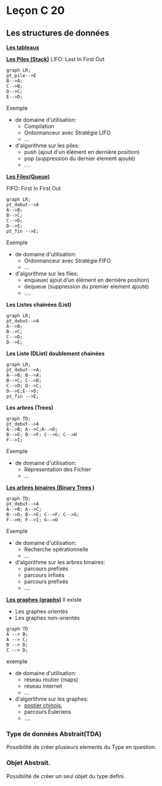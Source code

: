 # Leçon C 20

## Les structures de données

[**Les tableaux**](https://fr.wikipedia.org/wiki/Tableau_(structure_de_données))

[**Les Piles (Stack)**](https://fr.wikipedia.org/wiki/Pile_(informatique))
LIFO: Last In First Out

``` mermaid
graph LR; 
pt_pile-->E
B-->A;
C-->B; 
D-->C; 
E-->D;
```

Exemple 

* de  domaine d'utilisation: 
  + Compilation
  + Ordonnanceur avec Stratégie LIFO
  + ...
* d'algorithme sur les piles:
  + push (ajout d'un élément en dernière position)
  + pop (suppression du dernier element ajouté)
  + ....

[**Les Files(Queue)**](https://fr.wikipedia.org/wiki/File_(structure_de_données))

FIFO: First In First Out

``` mermaid
graph LR; 
pt_debut-->A
A-->B;
B-->C;
C-->D;
D-->E;
pt_fin -->E;
```

Exemple 

* de  domaine d'utilisation: 
  + Ordonnanceur avec Stratégie FIFO
  + ...
* d'algorithme sur les files:
  + enqueue( ajout d'un élément en dernière position)
  + dequeue (suppression du premier element ajouté)
  + ....

**Les Listes chainées (List)**

``` mermaid
graph LR; 
pt_debut-->A
A-->B;
B-->C;
C-->D;
D-->E;
```

**Les Liste (DList) doublement chainées**

``` mermaid
graph LR; 
pt_debut-->A;
A-->B; B-->A;
B-->C; C-->B;
C-->D; D-->C;
D-->E;E-->D;
pt_fin -->E;
```

**Les arbres (Trees)**

``` mermaid
graph TD; 
pt_debut-->A
A-->B; A-->C;A-->D;
B-->E; B-->F; C-->G; C-->H
F-->I;
```

Exemple 

* de  domaine d'utilisation: 
  + Répresentation des Fichier
  + ...

[**Les arbres binaires (Binary Trees )**](https://fr.wikipedia.org/wiki/Arbre_binaire)

``` mermaid
graph TD; 
pt_debut-->A
A-->B; A-->C;
B-->D; B-->E; C-->F; C-->G;
F-->H; F-->I; G-->O
```

Exemple 

* de  domaine d'utilisation: 
  + Recherche opérationnelle
  + ...
* d'algorithme sur les arbres binaires:
  + parcours prefixés
  + parcours infixés
  + parcours prefixés
  + ....

[**Les graphes (graphs)**](https://fr.wikipedia.org/wiki/Théorie_des_graphes)
Il existe

* Les graphes orientés
* Les graphes non-orientés

``` mermaid
graph TD
A --> B;
A --> C;
B --> D;
C --> D;
```

exemple 

* de  domaine d'utilisation: 
  + réseau routier (maps)
  + réseau internet
  + ...
* d'algorithme sur les graphes:
  + [postier chinois](https://fr.wikipedia.org/wiki/Problème_du_postier_chinois), 
  + parcours Euleriens
  + ....

### Type de données Abstrait(TDA)

Possibilité de créer plusieurs elements du Type en question.

### Objet Abstrait.

Possibilité de créer un seul objet du type defini.
